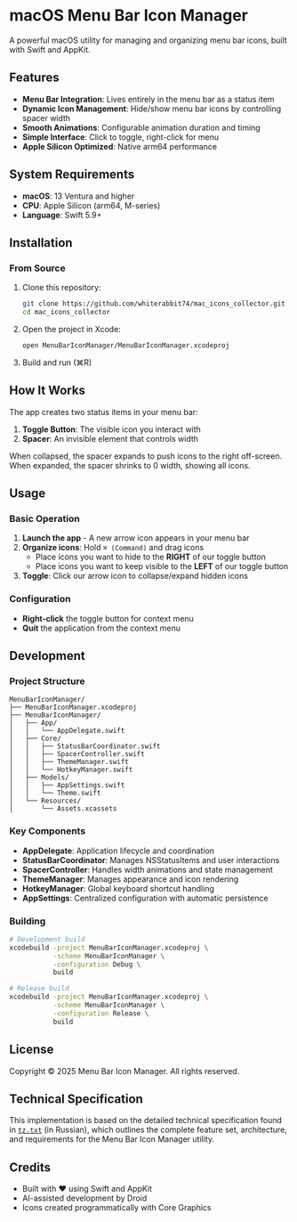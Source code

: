 # macOS Menu Bar Icon Manager

A powerful macOS utility for managing and organizing menu bar icons, built with Swift and AppKit.

## Features

- **Menu Bar Integration**: Lives entirely in the menu bar as a status item
- **Dynamic Icon Management**: Hide/show menu bar icons by controlling spacer width
- **Smooth Animations**: Configurable animation duration and timing
- **Simple Interface**: Click to toggle, right-click for menu
- **Apple Silicon Optimized**: Native arm64 performance

## System Requirements

- **macOS**: 13 Ventura and higher
- **CPU**: Apple Silicon (arm64, M-series)
- **Language**: Swift 5.9+

## Installation

### From Source

1. Clone this repository:
   ```bash
   git clone https://github.com/whiterabbit74/mac_icons_collector.git
   cd mac_icons_collector
   ```

2. Open the project in Xcode:
   ```bash
   open MenuBarIconManager/MenuBarIconManager.xcodeproj
   ```

3. Build and run (⌘R)

## How It Works

The app creates two status items in your menu bar:

1. **Toggle Button**: The visible icon you interact with
2. **Spacer**: An invisible element that controls width

When collapsed, the spacer expands to push icons to the right off-screen. When expanded, the spacer shrinks to 0 width, showing all icons.

## Usage

### Basic Operation

1. **Launch the app** - A new arrow icon appears in your menu bar
2. **Organize icons**: Hold `⌘ (Command)` and drag icons
   - Place icons you want to hide to the **RIGHT** of our toggle button
   - Place icons you want to keep visible to the **LEFT** of our toggle button
3. **Toggle**: Click our arrow icon to collapse/expand hidden icons

### Configuration

- **Right-click** the toggle button for context menu
- **Quit** the application from the context menu

## Development

### Project Structure

```
MenuBarIconManager/
├── MenuBarIconManager.xcodeproj
├── MenuBarIconManager/
│   ├── App/
│   │   └── AppDelegate.swift
│   ├── Core/
│   │   ├── StatusBarCoordinator.swift
│   │   ├── SpacerController.swift
│   │   ├── ThemeManager.swift
│   │   └── HotkeyManager.swift
│   ├── Models/
│   │   ├── AppSettings.swift
│   │   └── Theme.swift
│   └── Resources/
│       └── Assets.xcassets
```

### Key Components

- **AppDelegate**: Application lifecycle and coordination
- **StatusBarCoordinator**: Manages NSStatusItems and user interactions
- **SpacerController**: Handles width animations and state management
- **ThemeManager**: Manages appearance and icon rendering
- **HotkeyManager**: Global keyboard shortcut handling
- **AppSettings**: Centralized configuration with automatic persistence

### Building

```bash
# Development build
xcodebuild -project MenuBarIconManager.xcodeproj \
           -scheme MenuBarIconManager \
           -configuration Debug \
           build

# Release build
xcodebuild -project MenuBarIconManager.xcodeproj \
           -scheme MenuBarIconManager \
           -configuration Release \
           build
```

## License

Copyright © 2025 Menu Bar Icon Manager. All rights reserved.

## Technical Specification

This implementation is based on the detailed technical specification found in [`tz.txt`](./tz.txt) (in Russian), which outlines the complete feature set, architecture, and requirements for the Menu Bar Icon Manager utility.

## Credits

- Built with ❤️ using Swift and AppKit
- AI-assisted development by Droid
- Icons created programmatically with Core Graphics